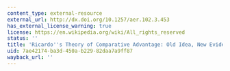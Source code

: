 ```yaml
---
content_type: external-resource
external_url: http://dx.doi.org/10.1257/aer.102.3.453
has_external_license_warning: true
license: https://en.wikipedia.org/wiki/All_rights_reserved
status: ''
title: 'Ricardo''s Theory of Comparative Advantage: Old Idea, New Evidence'
uid: 7ae42174-ba3d-450a-b229-82daa7a9ff87
wayback_url: ''
---
```

